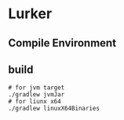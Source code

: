 # Lurker

## Compile Environment

## build

```shell
# for jvm target
./gradlew jvmJar
# for liunx x64
./gradlew linuxX64Binaries
```
